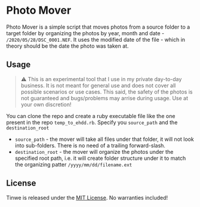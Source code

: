 # Photo Mover
Photo Mover is a simple script that moves photos from a source folder to a target folder by organizing the photos by year, month and date - `/2020/05/28/DSC_0001.NEF`. It uses the modified date of the file - which in theory should be the date the photo was taken at.

## Usage
> :warning: This is an experimental tool that I use in my private day-to-day business. It is not meant for general use and does not cover all possible scenarios or use cases. This said, the safety of the photos is not guaranteed and bugs/problems may arrise during usage. Use at your own discretion!

You can clone the repo and create a ruby executable file like the one present in the repo `temp_to_ehdd.rb`. Specify you `source_path` and the `destination_root`
* `source_path` - the mover will take all files under that folder, it will not look into sub-folders. There is no need of a trailing forward-slash.
* `destination_root` - the mover will organize the photos under the specified root path, i.e. it will create folder structure under it to match the organizing patter `/yyyy/mm/dd/filename.ext`

## License
Tinwe is released under the [MIT License](https://opensource.org/licenses/MIT). No warranties included!
